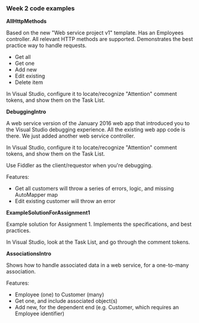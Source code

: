 ### Week 2 code examples

**AllHttpMethods**

Based on the new "Web service project v1" template. Has an Employees controller. All relevant HTTP methods are supported. Demonstrates the best practice way to handle requests.  
* Get all
* Get one
* Add new
* Edit existing
* Delete item

In Visual Studio, configure it to locate/recognize "Attention" comment tokens, and show them on the Task List.  

**DebuggingIntro**

A web service version of the January 2016 web app that introduced you to the Visual Studio debugging experience. All the existing web app code is there. We just added another web service controller.  

In Visual Studio, configure it to locate/recognize "Attention" comment tokens, and show them on the Task List.  

Use Fiddler as the client/requestor when you're debugging.  

Features:
* Get all customers will throw a series of errors, logic, and missing AutoMapper map
* Edit existing customer will throw an error

**ExampleSolutionForAssignment1**

Example solution for Assignment 1. Implements the specifications, and best practices.  

In Visual Studio, look at the Task List, and go through the comment tokens.  

**AssociationsIntro**

Shows how to handle associated data in a web service, for a one-to-many association.  

Features:
* Employee (one) to Customer (many)
* Get one, and include associated object(s)
* Add new, for the dependent end (e.g. Customer, which requires an Employee identifier)
